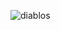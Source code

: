 ![diablos](https://github.com/ZHENGSHAOMIN/LVZHU/assets/112945467/219240e4-2d87-413c-81dd-7d36886c09ff)
